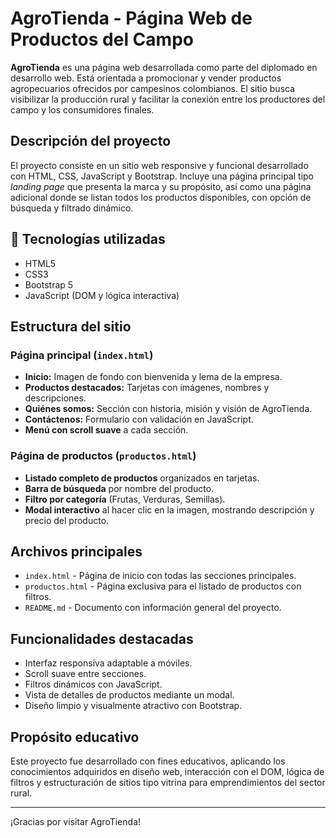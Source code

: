 #  AgroTienda - Página Web de Productos del Campo

**AgroTienda** es una página web desarrollada como parte del diplomado en desarrollo web. Está orientada a promocionar y vender productos agropecuarios ofrecidos por campesinos colombianos. El sitio busca visibilizar la producción rural y facilitar la conexión entre los productores del campo y los consumidores finales.

##  Descripción del proyecto

El proyecto consiste en un sitio web responsive y funcional desarrollado con HTML, CSS, JavaScript y Bootstrap. Incluye una página principal tipo *landing page* que presenta la marca y su propósito, así como una página adicional donde se listan todos los productos disponibles, con opción de búsqueda y filtrado dinámico.

## 🔧 Tecnologías utilizadas

- HTML5
- CSS3
- Bootstrap 5
- JavaScript (DOM y lógica interactiva)

##  Estructura del sitio

### Página principal (`index.html`)

- **Inicio:** Imagen de fondo con bienvenida y lema de la empresa.
- **Productos destacados:** Tarjetas con imágenes, nombres y descripciones.
- **Quiénes somos:** Sección con historia, misión y visión de AgroTienda.
- **Contáctenos:** Formulario con validación en JavaScript.
- **Menú con scroll suave** a cada sección.

### Página de productos (`productos.html`)

- **Listado completo de productos** organizados en tarjetas.
- **Barra de búsqueda** por nombre del producto.
- **Filtro por categoría** (Frutas, Verduras, Semillas).
- **Modal interactivo** al hacer clic en la imagen, mostrando descripción y precio del producto.

##  Archivos principales

- `index.html` - Página de inicio con todas las secciones principales.
- `productos.html` - Página exclusiva para el listado de productos con filtros.
- `README.md` - Documento con información general del proyecto.

##  Funcionalidades destacadas

- Interfaz responsiva adaptable a móviles.
- Scroll suave entre secciones.
- Filtros dinámicos con JavaScript.
- Vista de detalles de productos mediante un modal.
- Diseño limpio y visualmente atractivo con Bootstrap.

##  Propósito educativo

Este proyecto fue desarrollado con fines educativos, aplicando los conocimientos adquiridos en diseño web, interacción con el DOM, lógica de filtros y estructuración de sitios tipo vitrina para emprendimientos del sector rural.

---

¡Gracias por visitar AgroTienda!
